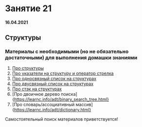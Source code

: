 # Занятие 21

#### 16.04.2021

## Структуры

### Материалы с необходимыми (но не обязательно достаточными) для выполнения домашки знаниями

1. [Про структуры](https://rtfm.co.ua/c-struktury/)  
2. [Про указатели на структуру и оператор стрелка](http://www.c-cpp.ru/books/ispolzovanie-ukazateley-na-strukturu)  
3. [Про односвязный список на структурах](https://learnc.info/adt/linked_list.html)
4. [Про двусвязный список на структурах](https://learnc.info/adt/double_linked_list.html)   
5. [Про стэк на структурах](https://learnc.info/adt/stack.html)
6. [Про двоичное дерево поиска]{https://learnc.info/adt/binary_search_tree.html}
7. [Про словарь/ассоциативный массив]{https://learnc.info/adt/dictionary.html}

Самостоятельный поиск материалов приветствуется!  